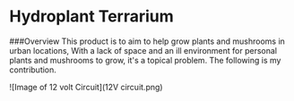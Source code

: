 # Hydroplant Terrarium


###Overview
This product is to aim to help grow plants and mushrooms in urban locations, With a lack of space and an ill environment for personal plants and mushrooms to grow, it's a topical problem. The following is my contribution.


![Image of 12 volt Circuit](12V circuit.png)
